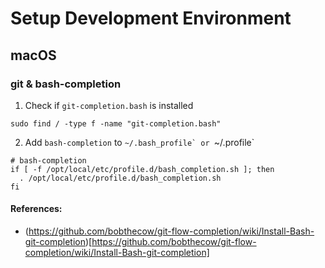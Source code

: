 # Setup Development Environment


## macOS
### git & bash-completion
1. Check if `git-completion.bash` is installed
```
sudo find / -type f -name "git-completion.bash"
```
2. Add `bash-completion` to ``~/.bash_profile` or ``~/.profile`
```
# bash-completion
if [ -f /opt/local/etc/profile.d/bash_completion.sh ]; then
  . /opt/local/etc/profile.d/bash_completion.sh
fi
```
#### References:
* (https://github.com/bobthecow/git-flow-completion/wiki/Install-Bash-git-completion)[https://github.com/bobthecow/git-flow-completion/wiki/Install-Bash-git-completion]
